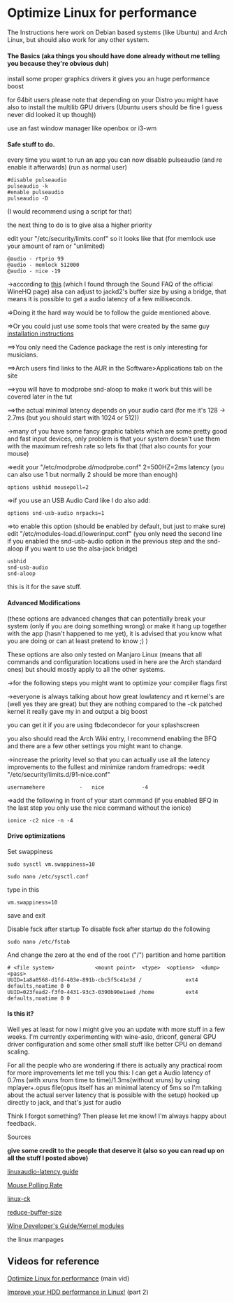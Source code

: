 # Optimize Linux for performance

The Instructions here work on Debian based systems (like Ubuntu) and Arch Linux, but should also work for any other system.

#### The Basics (aka things you should have done already without me telling you because they're obvious duh)

install some proper graphics drivers it gives you an huge performance boost

for 64bit users please note that depending on your Distro you might have also to install the multilib GPU drivers (Ubuntu users should be fine I guess never did looked it up though))

use an fast window manager like openbox or i3-wm

#### Safe stuff to do.

every time you want to run an app you can now disable pulseaudio (and re enable it afterwards) (run as normal user)

```
#disable pulseaudio
pulseaudio -k
#enable pulseaudio
pulseaudio -D
```

(I would recommend using a script for that)

the next thing to do is to give alsa a higher priority

edit your "/etc/security/limits.conf" so it looks like that (for memlock use your amount of ram or "unlimited)

```
@audio - rtprio 99
@audio - memlock 512000
@audio - nice -19
```

->according to [this](https://gamesplusone.com/alsa_to_jack.html) (which I found through the Sound FAQ of the official WineHQ page) alsa can adjust to jackd2's buffer size by using a bridge, that means it is possible to get a audio latency of a few milliseconds.

=>Doing it the hard way would be to follow the guide mentioned above.

=>Or you could just use some tools that were created by the same guy [installation instructions](https://kx.studio/Repositories)

==>You only need the Cadence package the rest is only interesting for musicians.

==>Arch users find links to the AUR in the Software>Applications tab on the site

==>you will have to modprobe snd-aloop to make it work but this will be covered later in the tut

==>the actual minimal latency depends on your audio card (for me it's 128 -> 2.7ms (but you should start with 1024 or 512))

->many of you have some fancy graphic tablets which are some pretty good and fast input devices, only problem is that your system doesn't use them with the maximum refresh rate so lets fix that (that also counts for your mouse)

=>edit your "/etc/modprobe.d/modprobe.conf" 2=500HZ=2ms latency (you can also use 1 but normally 2 should be more than enough)

```
options usbhid mousepoll=2
```

=>if you use an USB Audio Card like I do also add:

```
options snd-usb-audio nrpacks=1
```

=>to enable this option (should be enabled by default, but just to make sure) edit "/etc/modules-load.d/lowerinput.conf" (you only need the second line if you enabled the snd-usb-audio option in the previous step and the snd-aloop if you want to use the alsa-jack bridge)

```
usbhid
snd-usb-audio
snd-aloop
```

this is it for the save stuff.

#### Advanced Modifications 

(these options are advanced changes that can potentially break your system (only if you are doing something wrong) or make it hang up together with the app (hasn't happened to me yet), it is advised that you know what you are doing or can at least pretend to know ;) )

These options are also only tested on Manjaro Linux (means that all commands and configuration locations used in here are the Arch standard ones) but should mostly apply to all the other systems.

->for the following steps you might want to optimize your compiler flags first

->everyone is always talking about how great lowlatency and rt kernel's are (well yes they are great) but they are nothing compared to the -ck patched kernel it really gave my in and output a big boost

you can get it if you are using fbdecondecor for your splashscreen

you also should read the Arch Wiki entry, I recommend enabling the BFQ and there are a few other settings you might want to change.

->increase the priority level so that you can actually use all the latency improvements to the fullest and minimize random framedrops:
=>edit "/etc/security/limits.d/91-nice.conf"

```
usernamehere           -   nice            -4
```

=>add the following in front of your start command (if you enabled BFQ in the last step you only use the nice command without the ionice)

```
ionice -c2 nice -n -4
```

#### Drive optimizations

Set swappiness

```
sudo sysctl vm.swappiness=10
```

```
sudo nano /etc/sysctl.conf
```

type in this

```
vm.swappiness=10
```

save and exit

Disable fsck after startup
To disable fsck after startup do the following

```
sudo nano /etc/fstab
```

And change the zero at the end of the root ("/") partition and home partition

```
# <file system>             <mount point>  <type>  <options>  <dump>  <pass>
UUID=1a8a0568-d1fd-403e-891b-cbc5f5c41e3d /              ext4    defaults,noatime 0 0
UUID=023fead2-f3f0-4431-93c3-0390b90e1aed /home          ext4    defaults,noatime 0 0
```

#### Is this it?

Well yes at least for now I might give you an update with more stuff in a few weeks.
I'm currently experimenting with wine-asio, driconf, general GPU driver configuration and some other small stuff like better CPU on demand scaling.

For all the people who are wondering if there is actually any practical room for more improvements let me tell you this:
I can get a Audio latency of 0.7ms (with xruns from time to time)/1.3ms(without xruns) by using mplayer+.opus file(opus itself has an minimal latency of 5ms so I'm talking about the actual server latency that is possible with the setup) hooked up directly to jack, and that's just for audio

Think I forgot something? Then please let me know!
I'm always happy about feedback.

Sources 

**give some credit to the people that deserve it (also so you can read up on all the stuff I posted above)**

[linuxaudio-latency guide](https://wiki.linuxaudio.org/wiki/system_configuration)

[Mouse Polling Rate](https://wiki.archlinux.org/index.php/Mouse_polling_rate)

[linux-ck](http://ck-hack.blogspot.com/)

[reduce-buffer-size](https://bbs.archlinux.org/viewtopic.php?pid=1002264#p1002264)

[Wine Developer's Guide/Kernel modules](https://wiki.winehq.org/Wine_Developer%27s_Guide/Kernel_modules)

the linux manpages

## Videos for reference

[Optimize Linux for performance](https://www.youtube.com/watch?v=nqTftr0nWEU) (main vid)

[Improve your HDD performance in Linux!](https://www.youtube.com/watch?v=rDyXzD8e310) (part 2)
